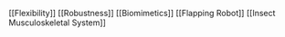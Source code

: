 [[Flexibility]]
[[Robustness]]
[[Biomimetics]]
[[Flapping Robot]]
[[Insect Musculoskeletal System]]
